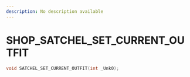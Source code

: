 ```yaml
---
description: No description available 
---
```


# SHOP\_SATCHEL_SET_CURRENT_OUTFIT

```cpp
void SATCHEL_SET_CURRENT_OUTFIT(int _Unk0);
```
